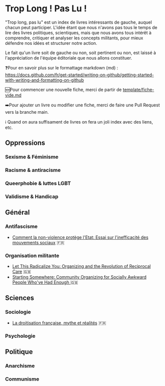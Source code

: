 # Trop Long ! Pas Lu !

"Trop long, pas lu" est un index de livres intéressants de gauche, auquel chacun peut participer. L'idée étant que nous n'avons pas tous le temps de lire des livres politiques, scientiques, mais que nous avons tous intérêt à comprendre, critiquer et analyser les concepts militants, pour mieux défendre nos idées et structurer notre action.

Le fait qu'un livre soit de gauche ou non, soit pertinent ou non, est laissé à l'appréciation de l'équipe éditoriale que nous allons constituer.

❓Pour en savoir plus sur le formattage markdown (md) : https://docs.github.com/fr/get-started/writing-on-github/getting-started-with-writing-and-formatting-on-github

🆕Pour commencer une nouvelle fiche, merci de partir de [template/fiche-vide.md](template/fiche-vide.md)

➡️Pour ajouter un livre ou modifier une fiche, merci de faire une Pull Request vers la branche main.

ℹ️ Quand on aura suffisament de livres on fera un joli index avec des liens, etc.

## Oppressions

### Sexisme & Féminisme

### Racisme & antiracisme

### Queerphobie & luttes LGBT

### Validisme & Handicap

## Général

### Antifascisme
- [Comment la non-violence protège l'Etat: Essai sur l'inefficacité des mouvements sociaux](livres/CommentLaNonViolenceProtegeLEtat.md) 🇫🇷

### Organisation militante
- [Let This Radicalize You: Organizing and the Revolution of Reciprocal Care](livres/LetThisRadicalizeYou.md) 🇬🇧
- [Starting Somewhere: Community Organizing for Socially Awkward People Who've Had Enough ](livres/StartingSomewhere.md) 🇬🇧

## Sciences 

### Sociologie
- [La droitisation française, mythe et réalités](livres/LaDroitisationFrancaise.md) 🇫🇷 

### Psychologie

## Politique

### Anarchisme

### Communisme
